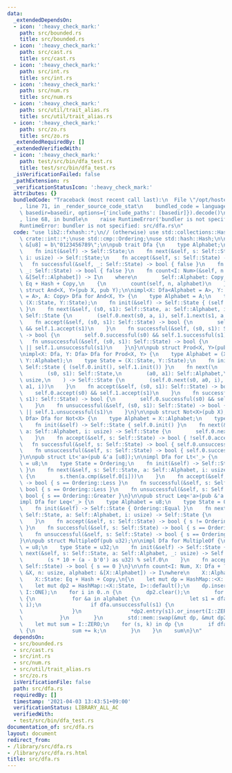 ```yaml
---
data:
  _extendedDependsOn:
  - icon: ':heavy_check_mark:'
    path: src/bounded.rs
    title: src/bounded.rs
  - icon: ':heavy_check_mark:'
    path: src/cast.rs
    title: src/cast.rs
  - icon: ':heavy_check_mark:'
    path: src/int.rs
    title: src/int.rs
  - icon: ':heavy_check_mark:'
    path: src/num.rs
    title: src/num.rs
  - icon: ':heavy_check_mark:'
    path: src/util/trait_alias.rs
    title: src/util/trait_alias.rs
  - icon: ':heavy_check_mark:'
    path: src/zo.rs
    title: src/zo.rs
  _extendedRequiredBy: []
  _extendedVerifiedWith:
  - icon: ':heavy_check_mark:'
    path: test/src/bin/dfa_test.rs
    title: test/src/bin/dfa_test.rs
  _isVerificationFailed: false
  _pathExtension: rs
  _verificationStatusIcon: ':heavy_check_mark:'
  attributes: {}
  bundledCode: "Traceback (most recent call last):\n  File \"/opt/hostedtoolcache/Python/3.9.4/x64/lib/python3.9/site-packages/onlinejudge_verify/documentation/build.py\"\
    , line 71, in _render_source_code_stat\n    bundled_code = language.bundle(stat.path,\
    \ basedir=basedir, options={'include_paths': [basedir]}).decode()\n  File \"/opt/hostedtoolcache/Python/3.9.4/x64/lib/python3.9/site-packages/onlinejudge_verify/languages/user_defined.py\"\
    , line 68, in bundle\n    raise RuntimeError('bundler is not specified: {}'.format(path.as_posix()))\n\
    RuntimeError: bundler is not specified: src/dfa.rs\n"
  code: "use lib2::fxhash::*;\n// (otherwise) use std::collections::HashMap;\nuse\
    \ crate::int::*;\nuse std::cmp::Ordering;\nuse std::hash::Hash;\n\npub const DIGITS:\
    \ &[u8] = b\"0123456789\";\n\npub trait Dfa {\n    type Alphabet;\n    type State;\n\
    \    fn init(&self) -> Self::State;\n    fn next(&self, s: Self::State, a: Self::Alphabet,\
    \ i: usize) -> Self::State;\n    fn accept(&self, s: Self::State) -> bool;\n \
    \   fn successful(&self, _: Self::State) -> bool { false }\n    fn unsuccessful(&self,\
    \ _: Self::State) -> bool { false }\n    fn count<I: Num>(&self, n: usize, alphabet:\
    \ &[Self::Alphabet]) -> I\n    where\n        Self::Alphabet: Copy,\n        Self::State:\
    \ Eq + Hash + Copy,\n    {\n        count(self, n, alphabet)\n    }\n}\n\npub\
    \ struct And<X, Y>(pub X, pub Y);\n\nimpl<X: Dfa<Alphabet = A>, Y: Dfa<Alphabet\
    \ = A>, A: Copy> Dfa for And<X, Y> {\n    type Alphabet = A;\n    type State =\
    \ (X::State, Y::State);\n    fn init(&self) -> Self::State { (self.0.init(), self.1.init())\
    \ }\n    fn next(&self, (s0, s1): Self::State, a: Self::Alphabet, i: usize) ->\
    \ Self::State {\n        (self.0.next(s0, a, i), self.1.next(s1, a, i))\n    }\n\
    \    fn accept(&self, (s0, s1): Self::State) -> bool {\n        self.0.accept(s0)\
    \ && self.1.accept(s1)\n    }\n    fn successful(&self, (s0, s1): Self::State)\
    \ -> bool {\n        self.0.successful(s0) && self.1.successful(s1)\n    }\n \
    \   fn unsuccessful(&self, (s0, s1): Self::State) -> bool {\n        self.0.unsuccessful(s0)\
    \ || self.1.unsuccessful(s1)\n    }\n}\n\npub struct Prod<X, Y>(pub X, pub Y);\n\
    \nimpl<X: Dfa, Y: Dfa> Dfa for Prod<X, Y> {\n    type Alphabet = (X::Alphabet,\
    \ Y::Alphabet);\n    type State = (X::State, Y::State);\n    fn init(&self) ->\
    \ Self::State { (self.0.init(), self.1.init()) }\n    fn next(\n        &self,\n\
    \        (s0, s1): Self::State,\n        (a0, a1): Self::Alphabet,\n        i:\
    \ usize,\n    ) -> Self::State {\n        (self.0.next(s0, a0, i), self.1.next(s1,\
    \ a1, i))\n    }\n    fn accept(&self, (s0, s1): Self::State) -> bool {\n    \
    \    self.0.accept(s0) && self.1.accept(s1)\n    }\n    fn successful(&self, (s0,\
    \ s1): Self::State) -> bool {\n        self.0.successful(s0) && self.1.successful(s1)\n\
    \    }\n    fn unsuccessful(&self, (s0, s1): Self::State) -> bool {\n        self.0.unsuccessful(s0)\
    \ || self.1.unsuccessful(s1)\n    }\n}\n\npub struct Not<X>(pub X);\n\nimpl<X:\
    \ Dfa> Dfa for Not<X> {\n    type Alphabet = X::Alphabet;\n    type State = X::State;\n\
    \    fn init(&self) -> Self::State { self.0.init() }\n    fn next(&self, s: Self::State,\
    \ a: Self::Alphabet, i: usize) -> Self::State {\n        self.0.next(s, a, i)\n\
    \    }\n    fn accept(&self, s: Self::State) -> bool { !self.0.accept(s) }\n \
    \   fn successful(&self, s: Self::State) -> bool { self.0.unsuccessful(s) }\n\
    \    fn unsuccessful(&self, s: Self::State) -> bool { self.0.successful(s) }\n\
    }\n\npub struct Lt<'a>(pub &'a [u8]);\n\nimpl Dfa for Lt<'_> {\n    type Alphabet\
    \ = u8;\n    type State = Ordering;\n    fn init(&self) -> Self::State { Ordering::Equal\
    \ }\n    fn next(&self, s: Self::State, a: Self::Alphabet, i: usize) -> Self::State\
    \ {\n        s.then(a.cmp(&self.0[i]))\n    }\n    fn accept(&self, s: Self::State)\
    \ -> bool { s == Ordering::Less }\n    fn successful(&self, s: Self::State) ->\
    \ bool { s == Ordering::Less }\n    fn unsuccessful(&self, s: Self::State) ->\
    \ bool { s == Ordering::Greater }\n}\n\npub struct Leq<'a>(pub &'a [u8]);\n\n\
    impl Dfa for Leq<'_> {\n    type Alphabet = u8;\n    type State = Ordering;\n\
    \    fn init(&self) -> Self::State { Ordering::Equal }\n    fn next(&self, s:\
    \ Self::State, a: Self::Alphabet, i: usize) -> Self::State {\n        s.then(a.cmp(&self.0[i]))\n\
    \    }\n    fn accept(&self, s: Self::State) -> bool { s != Ordering::Greater\
    \ }\n    fn successful(&self, s: Self::State) -> bool { s == Ordering::Less }\n\
    \    fn unsuccessful(&self, s: Self::State) -> bool { s == Ordering::Greater }\n\
    }\n\npub struct MultipleOf(pub u32);\n\nimpl Dfa for MultipleOf {\n    type Alphabet\
    \ = u8;\n    type State = u32;\n    fn init(&self) -> Self::State { 0 }\n    fn\
    \ next(&self, s: Self::State, a: Self::Alphabet, _: usize) -> Self::State {\n\
    \        (s * 10 + (a - b'0') as u32) % self.0\n    }\n    fn accept(&self, s:\
    \ Self::State) -> bool { s == 0 }\n}\n\nfn count<I: Num, X: Dfa + ?Sized>(dfa:\
    \ &X, n: usize, alphabet: &[X::Alphabet]) -> I\nwhere\n    X::Alphabet: Copy,\n\
    \    X::State: Eq + Hash + Copy,\n{\n    let mut dp = HashMap::<X::State, I>::default();\n\
    \    let mut dp2 = HashMap::<X::State, I>::default();\n    dp.insert(dfa.init(),\
    \ I::ONE);\n    for i in 0..n {\n        dp2.clear();\n        for (s, k) in dp.drain()\
    \ {\n            for &a in alphabet {\n                let s1 = dfa.next(s, a,\
    \ i);\n                if dfa.unsuccessful(s1) {\n                    continue;\n\
    \                }\n                *dp2.entry(s1).or_insert(I::ZERO) += k;\n\
    \            }\n        }\n        std::mem::swap(&mut dp, &mut dp2);\n    }\n\
    \    let mut sum = I::ZERO;\n    for (s, k) in dp {\n        if dfa.accept(s)\
    \ {\n            sum += k;\n        }\n    }\n    sum\n}\n"
  dependsOn:
  - src/bounded.rs
  - src/cast.rs
  - src/int.rs
  - src/num.rs
  - src/util/trait_alias.rs
  - src/zo.rs
  isVerificationFile: false
  path: src/dfa.rs
  requiredBy: []
  timestamp: '2021-04-03 13:43:51+09:00'
  verificationStatus: LIBRARY_ALL_AC
  verifiedWith:
  - test/src/bin/dfa_test.rs
documentation_of: src/dfa.rs
layout: document
redirect_from:
- /library/src/dfa.rs
- /library/src/dfa.rs.html
title: src/dfa.rs
---
```

